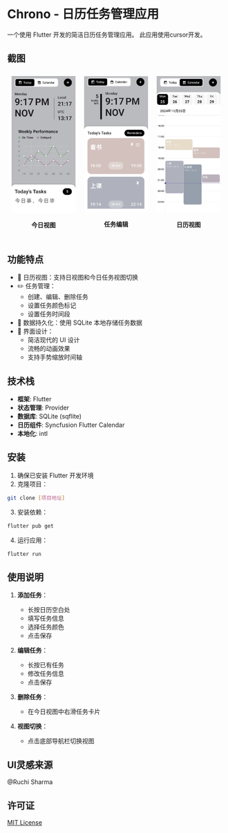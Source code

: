 # Chrono - 日历任务管理应用

一个使用 Flutter 开发的简洁日历任务管理应用。
此应用使用cursor开发。

## 截图
<div style="display: flex; justify-content: space-around; align-items: flex-start;">
  <div style="flex: 1; text-align: center; margin: 10px;">
    <img src="qq_pic_merged_1732540852760.jpg" width="250" alt="今日视图"/>
    <p><b>今日视图</b></p>
  </div>
  <div style="flex: 1; text-align: center; margin: 10px;">
    <img src="qq_pic_merged_1732540868013.jpg" width="250" alt="任务编辑"/>
    <p><b>任务编辑</b></p>
  </div>
  <div style="flex: 1; text-align: center; margin: 10px;">
    <img src="qq_pic_merged_1732540876721.jpg" width="250" alt="日历视图"/>
    <p><b>日历视图</b></p>
  </div>
</div>

## 功能特点

- 📅 日历视图：支持日视图和今日任务视图切换
- ✏️ 任务管理：
  - 创建、编辑、删除任务
  - 设置任务颜色标记
  - 设置任务时间段
- 💾 数据持久化：使用 SQLite 本地存储任务数据
- 🎨 界面设计：
  - 简洁现代的 UI 设计
  - 流畅的动画效果
  - 支持手势缩放时间轴

## 技术栈

- **框架**: Flutter
- **状态管理**: Provider
- **数据库**: SQLite (sqflite)
- **日历组件**: Syncfusion Flutter Calendar
- **本地化**: intl

## 安装

1. 确保已安装 Flutter 开发环境
2. 克隆项目：
```bash
git clone [项目地址]
```

3. 安装依赖：
```bash
flutter pub get
```

4. 运行应用：
```bash
flutter run
```

## 使用说明

1. **添加任务**：
   - 长按日历空白处
   - 填写任务信息
   - 选择任务颜色
   - 点击保存

2. **编辑任务**：
   - 长按已有任务
   - 修改任务信息
   - 点击保存

3. **删除任务**：
   - 在今日视图中右滑任务卡片

4. **视图切换**：
   - 点击底部导航栏切换视图
## UI灵感来源
@Ruchi Sharma

## 许可证

[MIT License](LICENSE)

